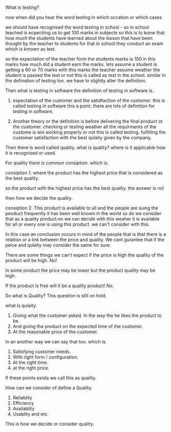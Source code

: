 What is testing?

 now when did you hear the word testing in which occation or which cases

we should have recognised the word testing in school -
 so in school teached is ecpectiing us to get 100 marks in subjects so this is to konw that how much the students have learned about the lesson that have been thought by the teacher to students for that in school they conduct an exam which is kmown as test.

so the expectation of the teacher form the students marks is 100 in this marks how much did a student earn the marks. lets assume a student is getting a 60 or 70 marks with this marks the teacher assume weather the student is passed the test or not this is called as test in the school. similar in the defination of testing too. we have to slightly alter the definition.

 Then what is testing in software the definition of testing in software is.

1) expectation of the customer and the satidfaction of the customer. this is called testing in software this a point. there are lots of definition for testing in software.

2) Another theory or the definition is before delivering the final product ot the customer. checking or testing weather all the requirments of the custome is wis working properly or not this is called testing. fulfilling the customer satisfaction with the best qulaity given by the company.

Then there is word called quality. what is quality? where is it applicable how it is recognised or used.

For quality there is common consiption. which is.

consiption 1. where the product has the highest price that is considered as the best quality.

so the product with the highest price has the best quality. the answer is no!

then how we decide the quality.

consiption 2. This product is available to all and the people are suing the peoduct frequently it has been well known in the world so do we consider that as a quality product.no we can decide with this weaher it is available for all or every one is using this product. we can't consider with this.

In this case an conclusion occurs in mind of the people that is that there is a relation or a link between the price and quality. We cant gurantee that if the peice and qulaity may consider the same for sure.

There are some things we can't expect if the price is high the quality of the product will be high. No!

In some product the price may be lower but the product quality may be high.

If the product is free will it be a quality product! No.

So what is Quality? This question is still on hold.

what is qulaity.

1) Giving what the customer asked. In the way the he likes the product to be.
2) And giving the product on the expected time of the customer.
3) At the reasonable price of the customer.

In an another way we can say that too. which is.

1) Satisfying customer needs.
2) With right form / configuration.
3) At the right time.
4) at the right price.

If these points exists we call this as quality.

How can we consider of define a Quality.

1) Reliablity
2) Efficiency
3) Availablity
4) Usablity and etc.

This is how we decide or consider quality.

